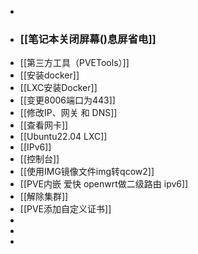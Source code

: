-
- ### [[笔记本关闭屏幕()息屏省电]]
- [[第三方工具（PVETools）]]
- [[安装docker]]
- [[LXC安装Docker]]
- [[变更8006端口为443]]
- [[修改IP、网关 和 DNS]]
- [[查看网卡]]
- [[Ubuntu22.04 LXC]]
- [[IPv6]]
- [[控制台]]
- [[使用IMG镜像文件img转qcow2]]
- [[PVE内嵌 爱快 openwrt做二级路由 ipv6]]
- [[解除集群]]
- [[PVE添加自定义证书]]
-
-
-